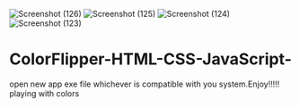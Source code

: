 ![Screenshot (126)](https://user-images.githubusercontent.com/114578318/215333003-ee602fd2-0ed9-45a2-a7e0-65624e1b11ea.png)
![Screenshot (125)](https://user-images.githubusercontent.com/114578318/215333004-70e8cf8e-9ad8-4e36-b9fc-f68d677822ac.png)
![Screenshot (124)](https://user-images.githubusercontent.com/114578318/215333006-966f7fcc-b4ef-46c5-aaa4-6c8ef0610248.png)
![Screenshot (123)](https://user-images.githubusercontent.com/114578318/215333008-b2828c7e-f32d-4c6f-958d-ac0d34ad63a1.png)

# ColorFlipper-HTML-CSS-JavaScript-
 
open new app exe file whichever is compatible with you system.Enjoy!!!!! playing with colors
